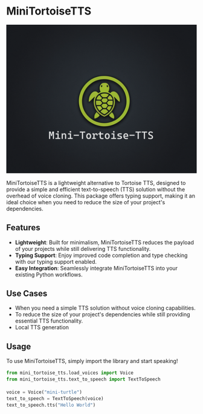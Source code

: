 # MiniTortoiseTTS

![mini-tortoise-tts.png](mini-tortoise-tts.png)

MiniTortoiseTTS is a lightweight alternative to Tortoise TTS, designed to provide a simple and efficient text-to-speech
(TTS) solution without the overhead of voice cloning. This package offers typing support, making it an ideal
choice when you need to reduce the size of your project's dependencies.

## Features

* **Lightweight**: Built for minimalism, MiniTortoiseTTS reduces the payload of your projects while still delivering TTS
functionality.
* **Typing Support**: Enjoy improved code completion and type checking with our typing support enabled.
* **Easy Integration**: Seamlessly integrate MiniTortoiseTTS into your existing Python workflows.

## Use Cases

* When you need a simple TTS solution without voice cloning capabilities.
* To reduce the size of your project's dependencies while still providing essential TTS functionality.
* Local TTS generation

## Usage

To use MiniTortoiseTTS, simply import the library and start speaking!

```python
from mini_tortoise_tts.load_voices import Voice
from mini_tortoise_tts.text_to_speech import TextToSpeech

voice = Voice("mini-turtle")
text_to_speech = TextToSpeech(voice)
text_to_speech.tts("Hello World")
```